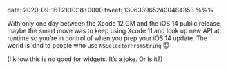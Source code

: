 date: 2020-09-16T21:10:18+0000
tweet: 1306339652400484353
%%%

With only one day between the Xcode 12 GM and the iOS 14 public release, maybe the smart move was to keep using Xcode 11 and look up new API at runtime so you’re in control of when you prep your iOS 14 update. The world is kind to people who use `NSSelectorFromString` 😇

(I know this is no good for widgets. It’s a joke. Or is it?)
